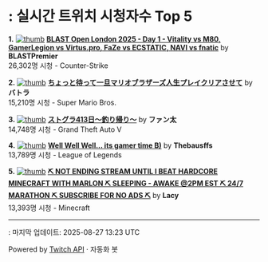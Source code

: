# : 실시간 트위치 시청자수 Top 5

**1.** [![thumb](https://static-cdn.jtvnw.net/previews-ttv/live_user_blastpremier-320x180.jpg)](https://twitch.tv/BLASTPremier)
**[BLAST Open London 2025 - Day 1 - Vitality vs M80, GamerLegion vs Virtus.pro, FaZe vs ECSTATIC, NAVI vs fnatic](https://twitch.tv/BLASTPremier)** by **BLASTPremier**<br>26,302명 시청  - Counter-Strike

**2.** [![thumb](https://static-cdn.jtvnw.net/previews-ttv/live_user_batora324-320x180.jpg)](https://twitch.tv/バトラ)
**[ちょっと待って一旦マリオブラザーズ人生プレイクリアさせて](https://twitch.tv/バトラ)** by **バトラ**<br>15,210명 시청  - Super Mario Bros.

**3.** [![thumb](https://static-cdn.jtvnw.net/previews-ttv/live_user_fantasista_jp-320x180.jpg)](https://twitch.tv/ファン太)
**[ストグラ413日～釣り帰り～](https://twitch.tv/ファン太)** by **ファン太**<br>14,748명 시청  - Grand Theft Auto V

**4.** [![thumb](https://static-cdn.jtvnw.net/previews-ttv/live_user_thebausffs-320x180.jpg)](https://twitch.tv/Thebausffs)
**[Well Well Well... its gamer time B)](https://twitch.tv/Thebausffs)** by **Thebausffs**<br>13,789명 시청  - League of Legends

**5.** [![thumb](https://static-cdn.jtvnw.net/previews-ttv/live_user_lacy-320x180.jpg)](https://twitch.tv/Lacy)
**[⛏️ NOT ENDING STREAM UNTIL I BEAT HARDCORE MINECRAFT WITH MARLON ⛏️ SLEEPING - AWAKE @2PM EST ⛏️ 24/7 MARATHON ⛏️ SUBSCRIBE FOR NO ADS ⛏️](https://twitch.tv/Lacy)** by **Lacy**<br>13,393명 시청  - Minecraft


---
: 마지막 업데이트: 2025-08-27 13:23 UTC

Powered by [Twitch API](https://dev.twitch.tv/docs/api/reference) · 자동화 봇